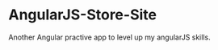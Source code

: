 AngularJS-Store-Site
====================

Another Angular practive app to level up my angularJS skills.
